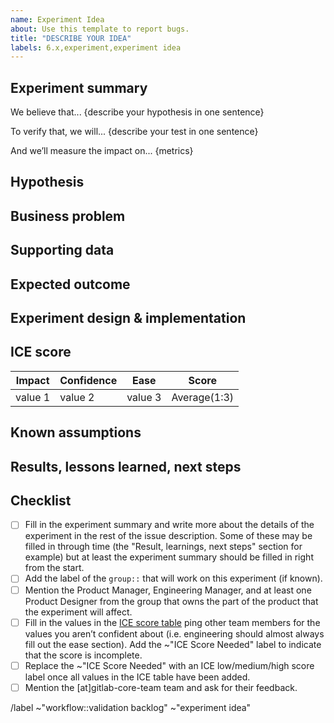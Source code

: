 ```yaml
---
name: Experiment Idea
about: Use this template to report bugs.
title: "DESCRIBE YOUR IDEA"
labels: 6.x,experiment,experiment idea
---
```


## Experiment summary

We believe that... {describe your hypothesis in one sentence}

To verify that, we will... {describe your test in one sentence}

And we’ll measure the impact on... {metrics}

## Hypothesis
<!-- The hypothesis represents the high-level thought process in creating the experiment but does not need to be proven in one experiment. For example, you could have a hypothesis that “users would benefit from more easily being able to start a trial” and your first experiment could fail, that doesn’t void your hypothesis only indicates you may need to think of a new iterative experiment that would still align with your hypothesis. -->

## Business problem
<!-- Where the hypothesis is focused on the user/customer, the business problem represents why/how an experiment in this area could positively impact the business. For example, trials represent a significant way for GitLab to produce valuable leads for the sales team. -->

## Supporting data
<!-- Why should we run this experiment? What’s the potential impact? Show supporting data that’s both qualitative and quantitative. Quantitative example, we generate 30,000 sign ups a month and 900 trails within 90 days (3%) with a close rate of 10% and an IACV of $400.  If we’re able to increase our trial volume by 10% percent (990 trials a month) we will generate an additional $3,600 IACV if our close rates remain constant. Qualitative example, in searching Zendesk I was able to find 10 support tickets in the last 30 days that referenced difficulties with starting a trial due to the user not being an admin. (all numbers are hypothetical and only listed for the purpose of having an example) -->

## Expected outcome
<!-- What is the expected outcome of this experiment, what metric are we trying to move? Are there any metrics we know we do not want to impact? For example, we want to impact IACV by increasing the rate at which users start trials within 30 days but we also want to ensure we don't increase the churn rate for users who've recently purchased. -->

## Experiment design & implementation
<!-- What is the experiment we’re going to run? How long do you believe it will need to run to reach significance? For example, our experiment would be to allow non-admins to request a trial through their admin, to detect a 10% change from our baseline conversion rate we’ll need a sample size of 57,000 (source Optimizely), with our current sign up rate of 30,000 a month this experiment will need to run for ~2 months. (all numbers are hypothetical and only listed for the purpose of having an example) -->

## ICE score

<!-- See https://about.gitlab.com/handbook/product/growth/#growth-ideation-and-prioritization -->

| Impact | Confidence | Ease | Score |
| ------ | ------ | ------ | ------ |
| value 1 |  value 2 |  value 3 | Average(1:3) |

## Known assumptions
<!-- This is an area to call out known assumptions in the experiment, this is especially helpful for any future colleagues that join the team so they understand other potential influences and how they were accounted for. This section is also helpful in framing possible scenarios and to keep the door open for the next steps. For example, we’re hoping our experiment will increase the number of people that start a trial but we’re assuming the conversion rate to paid and IACV will remain the same. This is a known assumption and depending on the results of the experiment could impact the direction we take on any future iterations. -->

## Results, lessons learned, next steps
<!-- What were the results of the experiment? Was the experiment a success or a failure? Based on the results should we remove the code or advocate that it become a permanent part of the experience for all users? Are there future experiments the team is going to run based off these results (include a link to new issue)? For example, our trial experiment was successful we increased the trial create rate by 10% but we saw a 1% drop in our close rate which means our net impact on IACV was negative $360 (990 * 0.09 * 400 compared tot he control of 900 * 0.1 * 400). Our next experiment (link) will focus on increasing the value once a user starts a trial. (all numbers are hypothetical and only listed for the purpose of having an example) -->


## Checklist

* [ ] Fill in the experiment summary and write more about the details of the experiment in the rest of the issue description. Some of these may be filled in through time (the "Result, learnings, next steps" section for example) but at least the experiment summary should be filled in right from the start.
* [ ] Add the label of the `group::` that will work on this experiment (if known).
* [ ] Mention the Product Manager, Engineering Manager, and at least one Product Designer from the group that owns the part of the product that the experiment will affect.
* [ ] Fill in the values in the [ICE score table](#ice-score) ping other team members for the values you aren’t confident about (i.e. engineering should almost always fill out the ease section). Add the ~"ICE Score Needed" label to indicate that the score is incomplete.
* [ ] Replace the ~"ICE Score Needed" with an ICE low/medium/high score label once all values in the ICE table have been added.
* [ ] Mention the [at]gitlab-core-team team and ask for their feedback.

/label ~"workflow::validation backlog" ~"experiment idea"
